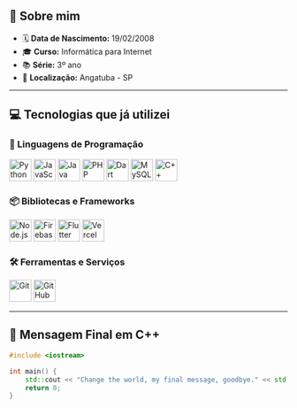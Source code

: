 ## 👋 Sobre mim

- 🗓️ **Data de Nascimento:** 19/02/2008  
- 🎓 **Curso:** Informática para Internet  
- 📚 **Série:** 3º ano  
- 📍 **Localização:** Angatuba - SP

---

## 💻 Tecnologias que já utilizei

### 🧠 Linguagens de Programação
<p>
  <img src="https://cdn.jsdelivr.net/gh/devicons/devicon/icons/python/python-original.svg" alt="Python" width="40"/>
  <img src="https://cdn.jsdelivr.net/gh/devicons/devicon/icons/javascript/javascript-original.svg" alt="JavaScript" width="40"/>
  <img src="https://cdn.jsdelivr.net/gh/devicons/devicon/icons/java/java-original.svg" alt="Java" width="40"/>
  <img src="https://cdn.jsdelivr.net/gh/devicons/devicon/icons/php/php-original.svg" alt="PHP" width="40"/>
  <img src="https://cdn.jsdelivr.net/gh/devicons/devicon/icons/dart/dart-original.svg" alt="Dart" width="40"/>
  <img src="https://cdn.jsdelivr.net/gh/devicons/devicon/icons/mysql/mysql-original.svg" alt="MySQL" width="40"/>
  <img src="https://cdn.jsdelivr.net/gh/devicons/devicon/icons/cplusplus/cplusplus-original.svg" alt="C++" width="40"/>
</p>

### 📦 Bibliotecas e Frameworks
<p>
  <img src="https://cdn.jsdelivr.net/gh/devicons/devicon/icons/nodejs/nodejs-original.svg" alt="Node.js" width="40"/>
  <img src="https://cdn.jsdelivr.net/gh/devicons/devicon/icons/firebase/firebase-plain.svg" alt="Firebase" width="40"/>
  <img src="https://cdn.jsdelivr.net/gh/devicons/devicon/icons/flutter/flutter-original.svg" alt="Flutter" width="40"/>
  <img src="https://www.svgrepo.com/show/327408/vercel.svg" alt="Vercel" width="40"/>
</p>

### 🛠️ Ferramentas e Serviços
<p>
  <img src="https://cdn.jsdelivr.net/gh/devicons/devicon/icons/git/git-original.svg" alt="Git" width="40"/>
  <img src="https://cdn.jsdelivr.net/gh/devicons/devicon/icons/github/github-original.svg" alt="GitHub" width="40"/>
</p>

---

## 🧾 Mensagem Final em C++

```cpp
#include <iostream>

int main() {
    std::cout << "Change the world, my final message, goodbye." << std::endl;
    return 0;
}
